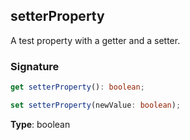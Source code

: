 ## setterProperty

A test property with a getter and a setter.

<h3 id="setterproperty-signature">Signature</h3>

```typescript
get setterProperty(): boolean;

set setterProperty(newValue: boolean);
```

**Type**: boolean
